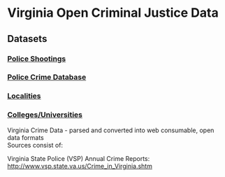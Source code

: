 Virginia Open Criminal Justice Data
========

## Datasets  
### [Police Shootings](https://github.com/jalbertbowden/va-crime/tree/master/shootings)  
### [Police Crime Database](https://github.com/jalbertbowden/va-crime/tree/master/police-crime-database)  
### [Localities](https://github.com/jalbertbowden/va-crime/tree/master/localities)  
### [Colleges/Universities](https://github.com/jalbertbowden/va-crime/tree/master/colleges-universities)  



Virginia Crime Data - parsed and converted into web consumable, open data formats  
Sources consist of:  
  
Virginia State Police (VSP) Annual Crime Reports:  
http://www.vsp.state.va.us/Crime_in_Virginia.shtm

